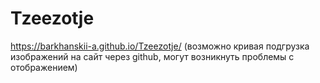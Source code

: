 # Tzeezotje
https://barkhanskii-a.github.io/Tzeezotje/  (возможно кривая подгрузка изображений на сайт через github, могут возникнуть проблемы с отображением)
